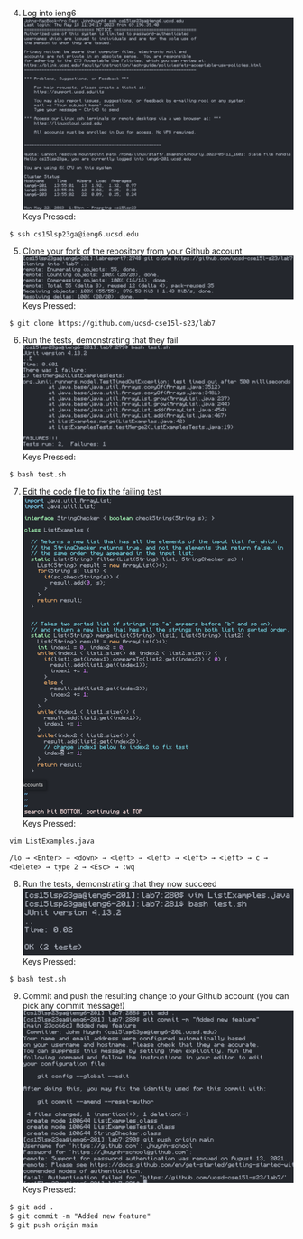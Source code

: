 4. Log into ieng6
![](Step4.png)
Keys Pressed:
```
$ ssh cs15lsp23ga@ieng6.ucsd.edu
```

5. Clone your fork of the repository from your Github account
![](Step5.png)
Keys Pressed:
```
$ git clone https://github.com/ucsd-cse15l-s23/lab7
```

6. Run the tests, demonstrating that they fail
![](Step6.png)
Keys Pressed:
```
$ bash test.sh
```

7. Edit the code file to fix the failing test
![](Step7.png)
Keys Pressed:
```
vim ListExamples.java
```
```
/lo → <Enter> → <down> → <left> → <left> → <left> → <left> → c → <delete> → type 2 → <Esc> → :wq
```

8. Run the tests, demonstrating that they now succeed
![](Step8.png)
Keys Pressed:
```
$ bash test.sh
```

9. Commit and push the resulting change to your Github account (you can pick any commit message!)
![](Step9.png)
Keys Pressed:
```
$ git add .
$ git commit -m "Added new feature"
$ git push origin main
```
